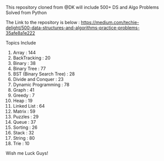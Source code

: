 This repository cloned from @DK will include 500+ DS and Algo Problems Solved from Python 

The Link to the repository is below : https://medium.com/techie-delight/500-data-structures-and-algorithms-practice-problems-35afe8a1e222

Topics Include 

1. Array                        : 144
2. BackTracking                 : 20
3. Binary                       : 38
4. Binary Tree                  : 77
5. BST (Binary Search Tree)     : 28
6. Divide and Conquer           : 23
7. Dynamic Programming          : 78
8. Graph                        : 41
9. Greedy                       : 7
10. Heap                        : 19
11. Linked List                 : 64
12. Matrix                      : 59
13. Puzzles                     : 29
14. Queue                       : 37
15. Sorting                     : 26
16. Stack                       : 32
17. String                      : 80
18. Trie                        : 10

Wish me Luck Guys!



